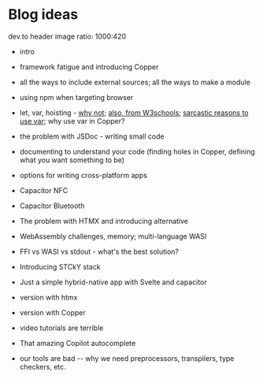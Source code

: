 # Blog ideas

dev.to header image ratio: 1000:420

* intro
* framework fatigue and introducing Copper
* all the ways to include external sources; all the ways to make a module
* using npm when targeting browser
* let, var, hoisting - [why not](https://kesharvani.hashnode.dev/why-using-var-is-a-bad-practice-in-javascript); [also, from W3schools](https://www.w3schools.com/js/js_variables.asp#:~:text=The%20var%20keyword%20was%20used,code%20written%20for%20older%20browsers.); [sarcastic reasons to use var](https://dev.to/paritho/3-reasons-to-use-var-in-javascript-1hoe); why use var in Copper?
* the problem with JSDoc - writing small code
* documenting to understand your code (finding holes in Copper, defining what you want something to be)
* options for writing cross-platform apps
* Capacitor NFC
* Capacitor Bluetooth
* The problem with HTMX and introducing alternative
* WebAssembly challenges, memory; multi-language WASI
* FFI vs WASI vs stdout - what's the best solution?
* Introducing STCkY stack

* Just a simple hybrid-native app with Svelte and capacitor
* version with htmx
* version with Copper

* video tutorials are terrible

* That amazing Copilot autocomplete

* our tools are bad -- why we need preprocessors, transpilers, type checkers, etc.
